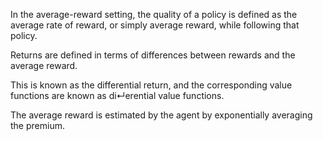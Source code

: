
In the average-reward setting, the quality of a policy is defined as the average rate of reward, or simply average reward, while following that policy.

Returns are defined in terms of differences between rewards and the average reward.

This is known as the differential return, and the corresponding value functions are known as di↵erential value functions.

The average reward is estimated by the agent by exponentially averaging the premium.